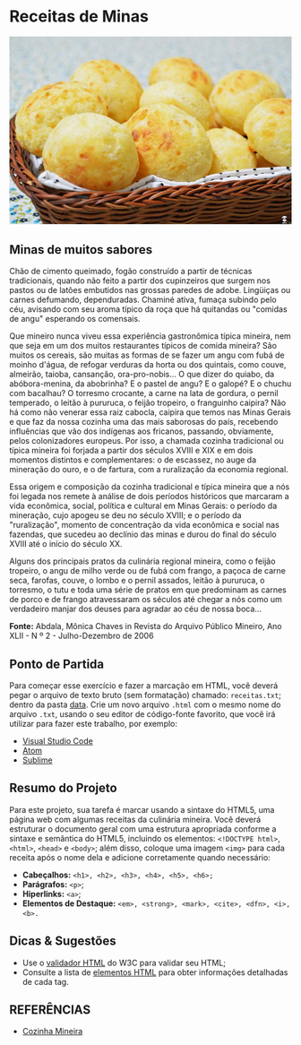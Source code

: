 # Receitas de Minas


![Pão de Queijo](img/cheesebread.jpg "Murilo manzini / CC BY-SA (https://creativecommons.org/licenses/by-sa/4.0)")

## Minas de muitos sabores

Chão de cimento queimado, fogão construído a partir de técnicas tradicionais, quando não feito a partir dos cupinzeiros que surgem nos pastos ou de latões embutidos nas grossas paredes de adobe. Lingüiças ou carnes defumando, dependuradas. Chaminé ativa, fumaça subindo pelo céu, avisando com seu aroma típico da roça que há quitandas ou "comidas de angu" esperando os comensais.

Que mineiro nunca viveu essa experiência gastronômica típica mineira, nem que seja em um dos muitos restaurantes típicos de comida mineira? São muitos os cereais, são muitas as formas de se fazer um angu com fubá de moinho d'água, de refogar verduras da horta ou dos quintais, como couve, almeirão, taioba, cansanção, ora-pro-nobis... O que dizer do quiabo, da abóbora-menina, da abobrinha? E o pastel de angu? E o galopé? E o chuchu com bacalhau? O torresmo crocante, a carne na lata de gordura, o pernil temperado, o leitão à pururuca, o feijão tropeiro, o franguinho caipira? Não há como não venerar essa raiz cabocla, caipira que temos nas Minas Gerais e que faz da nossa cozinha uma das mais saborosas do país, recebendo influências que vão dos indígenas aos fricanos, passando, obviamente, pelos colonizadores europeus. Por isso, a chamada cozinha tradicional ou típica mineira foi forjada a partir dos séculos XVIII e XIX e em dois momentos distintos e complementares: o de escassez, no auge da mineração do ouro, e o de fartura, com a ruralização da economia regional.

Essa origem e composição da cozinha tradicional e típica mineira que a nós foi legada nos remete à análise de dois períodos históricos que marcaram a vida econômica, social, política e cultural em Minas Gerais: o período da mineração, cujo apogeu se deu no século XVIII; e o período da "ruralização", momento de concentração da vida econômica e social nas fazendas, que sucedeu ao declínio das minas e durou do final do século XVIII até o início do século XX.

Alguns dos principais pratos da culinária regional mineira, como o feijão tropeiro, o angu de milho verde ou de fubá com frango, a paçoca de carne seca, farofas, couve, o lombo e o pernil assados, leitão à pururuca, o torresmo, o tutu e toda uma série de pratos em que predominam as carnes de porco e de frango atravessaram os séculos até chegar a nós como um verdadeiro manjar dos deuses para agradar ao céu de nossa boca...

**Fonte:** Abdala, Mônica Chaves in Revista do Arquivo Público Mineiro, Ano XLII - N º 2 - Julho-Dezembro de 2006

## Ponto de Partida

Para começar esse exercício e fazer a marcação em HTML, você deverá pegar o arquivo de texto bruto (sem formatação) chamado: `receitas.txt`; dentro da pasta [data](data/). Crie um novo arquivo `.html` com o mesmo nome do arquivo `.txt`, usando o seu editor de código-fonte favorito, que você irá utilizar para fazer este trabalho, por exemplo:

* [Visual Studio Code](https://code.visualstudio.com/)
* [Atom](https://atom.io/)
* [Sublime](sublimetext.com)

## Resumo do Projeto

Para este projeto, sua tarefa é marcar usando a sintaxe do HTML5, uma página web com algumas receitas da culinária mineira. Você deverá estruturar o documento geral com uma estrutura apropriada conforme a sintaxe e semântica do HTML5, incluindo os elementos: `<!DOCTYPE html>`, `<html>`, `<head>` e `<body>`; além disso, coloque uma imagem `<img>` para cada receita após o nome dela e adicione corretamente quando necessário:

* **Cabeçalhos:** `<h1>, <h2>, <h3>, <h4>, <h5>, <h6>;`
* **Parágrafos:** `<p>`;
* **Hiperlinks:** `<a>`;
* **Elementos de Destaque:** `<em>, <strong>, <mark>, <cite>, <dfn>, <i>, <b>.`

## Dicas & Sugestões

* Use o [validador HTML](https://validator.w3.org/) do W3C para validar seu HTML;
* Consulte a lista de [elementos HTML](https://developer.mozilla.org/pt-BR/docs/Web/HTML/Element) para obter informações detalhadas de cada tag.



## REFERÊNCIAS


* [Cozinha Mineira](https://www.mg.gov.br/conteudo/conheca-minas/cozinha-mineira/cozinha-mineira)



